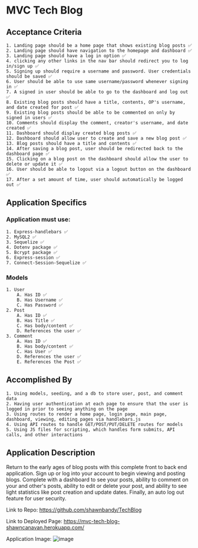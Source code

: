 # MVC Tech Blog

## Acceptance Criteria
    1. Landing page should be a home page that shows existing blog posts ✅
    2. Landing page should have navigation to the homepage and dashboard ✅
    3. Landing page should have a log in option ✅
    4. clicking any other links in the nav bar should redirect you to log in/sign up ✅ 
    5. Signing up should require a username and password. User credentials should be saved ✅
    6. User should be able to use same username/password whenever signing in ✅
    7. A signed in user should be able to go to the dashboard and log out ✅
    8. Existing blog posts should have a title, contents, OP's username, and date created for post ✅
    9. Existing blog posts should be able to be commented on only by signed in users ✅
    10. Comments should display the comment, creator's username, and date created ✅
    11. Dashboard should display created blog posts ✅ 
    12. Dashboard should allow user to create and save a new blog post ✅
    13. Blog posts should have a title and contents ✅ 
    14. After saving a blog post, user should be redirected back to the dashboard page ✅
    15. Clicking on a blog post on the dashboard should allow the user to delete or update it ✅
    16. User should be able to logout via a logout button on the dashboard ✅
    17. After a set amount of time, user should automatically be logged out ✅


## Application Specifics
### Application must use: 
    1. Express-handlebars ✅
    2. MySQL2 ✅
    3. Sequelize ✅
    4. Dotenv package ✅
    5. Bcrypt package ✅
    6. Express-session ✅
    7. Connect-Session-Sequelize ✅
### Models
    1. User
        A. Has ID ✅
        B. Has Username ✅
        C. Has Password ✅
    2. Post
        A. Has ID ✅
        B. Has Title ✅
        C. Has body/content ✅
        D. References the user ✅
    3. Comment
        A. Has ID ✅
        B. Has body/content ✅
        C. Has User ✅
        D. References the user ✅
        E. References the Post ✅

 
## Accomplished By
    1. Using models, seeding, and a db to store user, post, and comment data
    2. Having user authentication at each page to ensure that the user is logged in prior to seeing anything on the page
    3. Using routes to render a home page, login page, main page, dashboard, viewing, editing pages via handlebars.js
    4. Using API routes to handle GET/POST/PUT/DELETE routes for models
    5. Using JS files for scripting, which handles form submits, API calls, and other interactions

## Application Description
Return to the early ages of blog posts with this complete front to back end application. Sign up or log into your account to begin viewing and posting blogs. Complete with a dashboard to see your posts, ability to comment on your and other's posts, ability to edit or delete your post, and ability to see light statistics like post creation and update dates. Finally, an auto log out feature for user security. 

Link to Repo: https://github.com/shawnbandy/TechBlog

Link to Deployed Page: https://mvc-tech-blog-shawncanavan.herokuapp.com/

Application Image: ![image](https://user-images.githubusercontent.com/105885313/194713160-0c392150-309d-4d17-8fa0-6d8156cbba6e.png)
